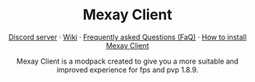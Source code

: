 <h1 align="center">Mexay Client</h1>

<p align="center">
  <a href="https://discord.gg/fAQBYtUbaW">Discord server</a>
  ·
  <a href="https://github.com/NeturnProjects/Mexay-Client/wiki">Wiki</a>
  ·
  <a href="https://github.com/NeturnProjects/Mexay-Client/wiki/Frequently-Asked-Questions">Frequently asked Questions (FaQ)</a>
  ·
  <a href="https://github.com/NeturnProjects/Mexay-Client/wiki/How-to-install-Mexay-Client">How to install Mexay Client</a>
</p>

<p align="center">
Mexay Client is a modpack created to give you a more suitable and improved experience for fps and pvp 1.8.9.
